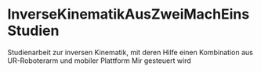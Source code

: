 # InverseKinematikAusZweiMachEinsStudien
Studienarbeit zur inversen Kinematik, mit deren Hilfe einen Kombination aus UR-Roboterarm und mobiler Plattform Mir gesteuert wird
